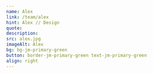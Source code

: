 ```yaml
---
name: Alex
link: /team/alex
hint: Alex // Design
quote:
description:
src: alex.jpg
imageAlt: Alex
bg: bg-jm-primary-green
button: border-jm-primary-green text-jm-primary-green
align: right
---
```

